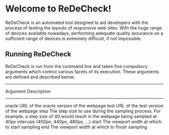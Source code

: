 Welcome to ReDeCheck!
===================

ReDeCheck is an automated tool designed to aid developers with the process of testing the layouts of responsive web sites. With the huge range of devices available nowadays, performing adequate quality assurance on a sufficient range of devices is extremely difficult, if not impossible.



Running ReDeCheck
-----------

ReDeCheck is run from the command line and takes five compulsory arguments which control various facets of its execution. These arguments are defined and described below:
-------		---------------
Argument 	Description
-------		---------------
oracle		URL of the oracle version of the webpage
test 		URL of the test version of the webpage
step		The step size to use during the sampling process. For example, a step size of 40 would result in the 			 webpage being sampled at 40px intervals (400px, 440px, 480px, ...)
start		The viewport width at which to start sampling
end			The viewport width at which to finish sampling